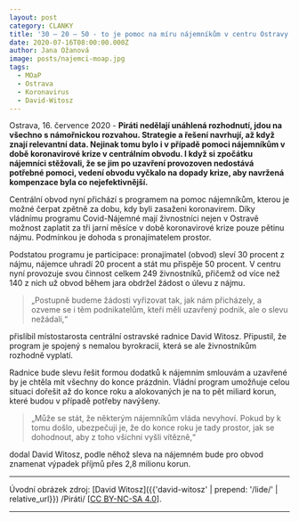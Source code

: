 ```yaml
---
layout: post
category: CLANKY
title: '30 – 20 – 50 - to je pomoc na míru nájemníkům v centru Ostravy'
date: 2020-07-16T08:00:00.000Z
author: Jana Ožanová
image: posts/najemci-moap.jpg
tags:
  - MOaP
  - Ostrava
  - Koronavirus
  - David-Witosz
---
```


Ostrava, 16. července 2020 - **Piráti nedělají unáhlená rozhodnutí, jdou na všechno s námořnickou rozvahou. Strategie a řešení navrhují, až když znají relevantní data. Nejinak tomu bylo i v případě pomoci nájemníkům v době koronavirové krize v centrálním obvodu. I když si zpočátku nájemníci stěžovali, že se jim po uzavření provozoven nedostává potřebné pomoci, vedení obvodu vyčkalo na dopady krize, aby navržená kompenzace byla co nejefektivnější.**

Centrální obvod nyní přichází s programem na pomoc nájemníkům, kterou je možné čerpat zpětně za dobu, kdy byli zasaženi koronavirem. Díky vládnímu programu Covid-Nájemné mají živnostníci nejen v Ostravě možnost zaplatit za tři jarní měsíce v době koronavirové krize pouze pětinu nájmu. Podmínkou je dohoda s pronajímatelem prostor.

Podstatou programu je participace: pronajímatel (obvod) sleví 30 procent z nájmu, nájemce uhradí 20 procent a stát mu přispěje 50 procent. V centru nyní provozuje svou činnost celkem 249 živnostníků, přičemž od více než 140 z nich už obvod během jara obdržel žádost o úlevu z nájmu.

> „Postupně budeme žádosti vyřizovat tak, jak nám přicházely, a ozveme se i těm podnikatelům, kteří měli uzavřený podnik, ale o slevu nežádali,“

přislíbil místostarosta centrální ostravské radnice David Witosz. Připustil, že program je spojený s nemalou byrokracií, která se ale živnostníkům rozhodně vyplatí.

Radnice bude slevu řešit formou dodatků k nájemním smlouvám a uzavřené by je chtěla mít všechny do konce prázdnin. Vládní program umožňuje celou situaci dořešit až do konce roku a alokovaných je na to pět miliard korun, které budou v případě potřeby navýšeny.

> „Může se stát, že některým nájemníkům vláda nevyhoví. Pokud by k tomu došlo, ubezpečuji je, že do konce roku je tady prostor, jak se dohodnout, aby z toho všichni vyšli vítězně,“

dodal David Witosz, podle něhož sleva na nájemném bude pro obvod znamenat výpadek příjmů přes 2,8 milionu korun.

---
Úvodní obrázek zdroj: [David Witosz]({{'david-witosz' | prepend: '/lide/' | relative_url}}) /Piráti/ \[[CC BY-NC-SA 4.0](https://creativecommons.org/licenses/by-nc-sa/4.0/deed.cs)\].

- - -
